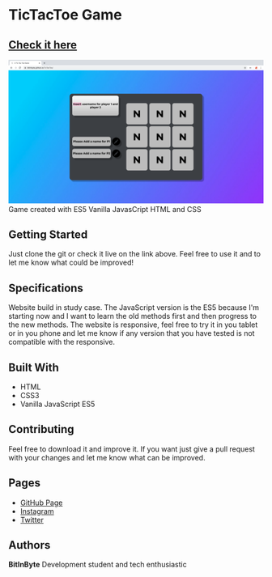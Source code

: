 # TicTacToe Game
## [Check it here](https://bitinbyte.github.io/TicTacToe/)
![Thumbnail](thumbnail.png)
Game created with ES5 Vanilla JavasCript HTML and CSS
## Getting Started
Just clone the git or check it live on the link above. Feel free to use it and to let me know what could be improved!
## Specifications
Website build in study case. The JavaScript version is the ES5 because I'm starting now and I want to learn the old methods first and then progress to the new methods. The website is responsive, feel free to try it in you tablet or in you phone and let me know if any version that you have tested is not compatible with the responsive.
## Built With
- HTML
- CSS3
- Vanilla JavaScript ES5
## Contributing
Feel free to download it and improve it. If you want just give a pull request with your changes and let me know what can be improved.
## Pages
- [GitHub Page](https://github.com/BitInByte)
- [Instagram](https://www.instagram.com/bitinbyte/)
- [Twitter](https://twitter.com/BitInByte2)
## Authors
**BitInByte** 
Development student and tech enthusiastic

